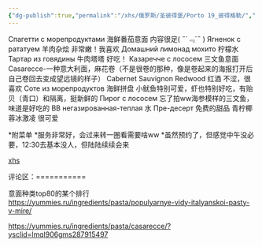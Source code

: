```yaml
---
{"dg-publish":true,"permalink":"/xhs/俄罗斯/圣彼得堡/Porto 19_彼得格勒/","tags":["rednote","圣彼得堡"],"updated":"2025-03-20T22:46:14.551+08:00"}
---
```


 

Спагетти с морепродуктами 海鲜番茄意面 内容很足( ﻿˶﻿´﹃`˵﻿ )
Ягненок с рататуем 羊肉杂烩 非常嫩！我喜欢
Домашний лимонад мохито 柠檬水
Тартар из говядины 牛肉塔塔 好吃！
Казаречче с лососем 三文鱼意面
Casarecce-一种意大利面，麻花卷（不是很卷的那种，像是卷起来的海报打开后自己卷回去变成望远镜的样子）
Cabernet Sauvignon Redwood 红酒 不涩，很喜欢
Соте из морепродуктов 海鲜拼盘 小鱿鱼特别可爱，虾也特别好吃，有贻贝（青口）和隔离，挺新鲜的
Пирог с лососем 忘了拍ww海参模样的三文鱼，味道是好吃的
BB негазированная-теплая 水
Пре-десерт 免费的甜品 青柠椰蓉冰激凌 很可爱
	
*附菜单
*服务非常好，会过来转一圈看需要啥ww
*虽然预约了，但感觉中午没必要，12:30去基本没人，但陆陆续续会来

[xhs](https://www.xiaohongshu.com/explore/6509dbdc000000001402729b?xsec_token=ABOzoTa8nDllkQaR4hva53VtopSTcEYhFHMzXo7M3DZOA=&xsec_source=pc_user)

评论区：===========

意面种类top80的某个排行 https://yummies.ru/ingredients/pasta/populyarnye-vidy-italyanskoi-pasty-v-mire/

https://yummies.ru/ingredients/pasta/casarecce/?ysclid=lmql906gms287915497